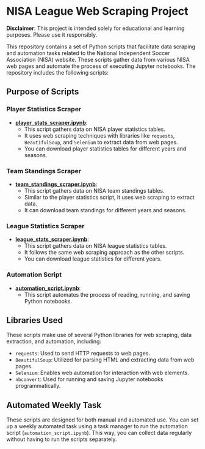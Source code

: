 # NISA League Web Scraping Project

**Disclaimer**: This project is intended solely for educational and learning purposes. Please use it responsibly.

This repository contains a set of Python scripts that facilitate data scraping and automation tasks related to the National Independent Soccer Association (NISA) website. These scripts gather data from various NISA web pages and automate the process of executing Jupyter notebooks. The repository includes the following scripts:

## Purpose of Scripts

### Player Statistics Scraper
- [**player_stats_scraper.ipynb**](player_stats_scraper.ipynb):
   - This script gathers data on NISA player statistics tables.
   - It uses web scraping techniques with libraries like `requests`, `BeautifulSoup`, and `Selenium` to extract data from web pages.
   - You can download player statistics tables for different years and seasons.

### Team Standings Scraper
- [**team_standings_scraper.ipynb**](team_standings_scraper.ipynb):
   - This script gathers data on NISA team standings tables.
   - Similar to the player statistics script, it uses web scraping to extract data.
   - It can download team standings for different years and seasons.

### League Statistics Scraper
- [**league_stats_scraper.ipynb**](league_stats_scraper.ipynb):
   - This script gathers data on NISA league statistics tables.
   - It follows the same web scraping approach as the other scripts.
   - You can download league statistics for different years.

### Automation Script
- [**automation_script.ipynb**](automation_script.ipynb):
   - This script automates the process of reading, running, and saving Python notebooks.

## Libraries Used

These scripts make use of several Python libraries for web scraping, data extraction, and automation, including:
- `requests`: Used to send HTTP requests to web pages.
- `BeautifulSoup`: Utilized for parsing HTML and extracting data from web pages.
- `Selenium`: Enables web automation for interaction with web elements.
- `nbconvert`: Used for running and saving Jupyter notebooks programmatically.


## Automated Weekly Task

These scripts are designed for both manual and automated use. You can set up a weekly automated task using a task manager to run the automation script (`automation_script.ipynb`). This way, you can collect data regularly without having to run the scripts separately.
